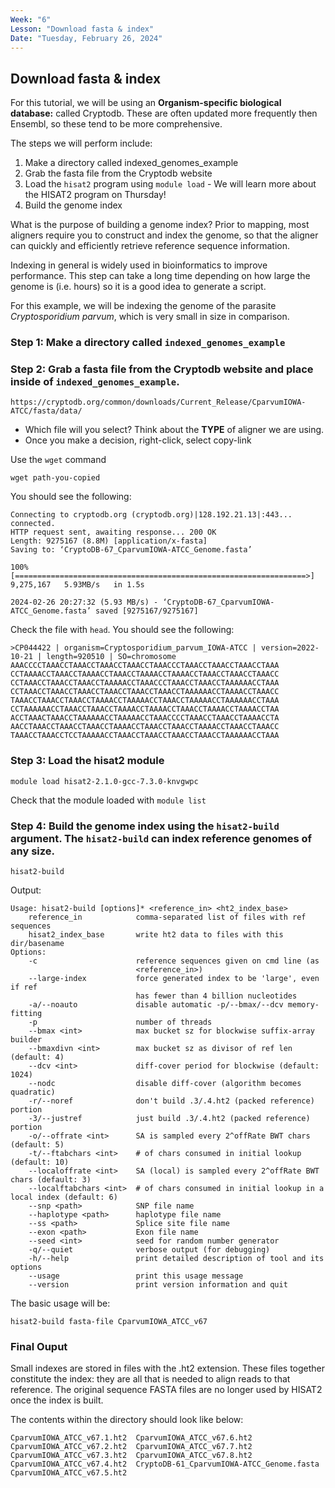 ```yaml
---
Week: "6" 
Lesson: "Download fasta & index"
Date: "Tuesday, February 26, 2024"
---
```


## Download fasta & index

For this tutorial, we will be using an **Organism-specific biological database:** called Cryptodb. These are often updated more frequently then Ensembl, so these tend to be more comprehensive. 

The steps we will perform include: 
1. Make a directory called indexed_genomes_example
2. Grab the fasta file from the Cryptodb website 
3. Load the `hisat2` program using `module load` - We will learn more about the HISAT2 program on Thursday! 
4. Build the genome index 

What is the purpose of building a genome index? 
Prior to mapping, most aligners require you to construct and index the genome, so that the aligner can quickly and efficiently retrieve reference sequence information. 

Indexing in general is widely used in bioinformatics to improve performance. This step can take a long time depending on how large the genome is (i.e. hours) so it is a good idea to generate a script. 

For this example, we will be indexing the genome of the parasite *Cryptosporidium parvum*, which is very small in size in comparison. 

### Step 1: Make a directory called `indexed_genomes_example`

### Step 2: Grab a fasta file from the Cryptodb website and place inside of `indexed_genomes_example`.  

```
https://cryptodb.org/common/downloads/Current_Release/CparvumIOWA-ATCC/fasta/data/
```

+ Which file will you select? Think about the **TYPE** of aligner we are using. 
+ Once you make a decision, right-click, select copy-link 

Use the `wget` command 

```
wget path-you-copied
```

You should see the following: 

```
Connecting to cryptodb.org (cryptodb.org)|128.192.21.13|:443... connected.
HTTP request sent, awaiting response... 200 OK
Length: 9275167 (8.8M) [application/x-fasta]
Saving to: ‘CryptoDB-67_CparvumIOWA-ATCC_Genome.fasta’

100%[=================================================================>] 9,275,167   5.93MB/s   in 1.5s   

2024-02-26 20:27:32 (5.93 MB/s) - ‘CryptoDB-67_CparvumIOWA-ATCC_Genome.fasta’ saved [9275167/9275167]
```

Check the file with `head`. You should see the following: 

```
>CP044422 | organism=Cryptosporidium_parvum_IOWA-ATCC | version=2022-10-21 | length=920510 | SO=chromosome
AAACCCCTAAACCTAAACCTAAACCTAAACCTAAACCCTAAACCTAAACCTAAACCTAAA
CCTAAAACCTAAACCTAAAACCTAAACCTAAAACCTAAAACCTAAACCTAAACCTAAACC
CCTAAACCTAAACCTAAACCTAAAAACCTAAACCCTAAACCTAAACCTAAAAAACCTAAA
CCTAAACCTAAACCTAAACCTAAACCTAAACCTAAACCTAAAAAACCTAAAACCTAAACC
TAAACCTAAACCTAAACCTAAAACCTAAAAACCTAAACCTAAAAACCTAAAAAACCTAAA
CCTAAAAAACCTAAACCTAAACCTAAAACCTAAAACCTAAACCTAAAACCTAAAACCTAA
ACCTAAACTAAACCTAAAAAACCTAAAAACCTAAACCCCTAAACCTAAACCTAAAACCTA
AACCTAAACCTAAACCTAAACCTAAAACCTAAACCTAAACCTAAAACCTAAACCTAAACC
TAAACCTAAACCTCCTAAAAACCTAAACCTAAACCTAAACCTAAACCTAAAAAACCTAAA
```

### Step 3: Load the hisat2 module

```
module load hisat2-2.1.0-gcc-7.3.0-knvgwpc 
```

Check that the module loaded with `module list`

### Step 4: Build the genome index using the `hisat2-build` argument. The `hisat2-build` can index reference genomes of any size. 

```
hisat2-build
```

Output: 
```
Usage: hisat2-build [options]* <reference_in> <ht2_index_base>
    reference_in            comma-separated list of files with ref sequences
    hisat2_index_base       write ht2 data to files with this dir/basename
Options:
    -c                      reference sequences given on cmd line (as
                            <reference_in>)
    --large-index           force generated index to be 'large', even if ref
                            has fewer than 4 billion nucleotides
    -a/--noauto             disable automatic -p/--bmax/--dcv memory-fitting
    -p                      number of threads
    --bmax <int>            max bucket sz for blockwise suffix-array builder
    --bmaxdivn <int>        max bucket sz as divisor of ref len (default: 4)
    --dcv <int>             diff-cover period for blockwise (default: 1024)
    --nodc                  disable diff-cover (algorithm becomes quadratic)
    -r/--noref              don't build .3/.4.ht2 (packed reference) portion
    -3/--justref            just build .3/.4.ht2 (packed reference) portion
    -o/--offrate <int>      SA is sampled every 2^offRate BWT chars (default: 5)
    -t/--ftabchars <int>    # of chars consumed in initial lookup (default: 10)
    --localoffrate <int>    SA (local) is sampled every 2^offRate BWT chars (default: 3)
    --localftabchars <int>  # of chars consumed in initial lookup in a local index (default: 6)
    --snp <path>            SNP file name
    --haplotype <path>      haplotype file name
    --ss <path>             Splice site file name
    --exon <path>           Exon file name
    --seed <int>            seed for random number generator
    -q/--quiet              verbose output (for debugging)
    -h/--help               print detailed description of tool and its options
    --usage                 print this usage message
    --version               print version information and quit

```

The basic usage will be: 

```
hisat2-build fasta-file CparvumIOWA_ATCC_v67
```

### Final Ouput

Small indexes are stored in files with the .ht2 extension. These files together constitute the index: they are all that is needed to align reads to that reference. The original sequence FASTA files are no longer used by HISAT2 once the index is built.

The contents within the directory should look like below: 
```
CparvumIOWA_ATCC_v67.1.ht2  CparvumIOWA_ATCC_v67.6.ht2
CparvumIOWA_ATCC_v67.2.ht2  CparvumIOWA_ATCC_v67.7.ht2
CparvumIOWA_ATCC_v67.3.ht2  CparvumIOWA_ATCC_v67.8.ht2
CparvumIOWA_ATCC_v67.4.ht2  CryptoDB-61_CparvumIOWA-ATCC_Genome.fasta
CparvumIOWA_ATCC_v67.5.ht2
```


